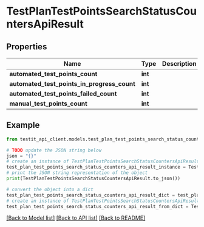 # TestPlanTestPointsSearchStatusCountersApiResult


## Properties

Name | Type | Description | Notes
------------ | ------------- | ------------- | -------------
**automated_test_points_count** | **int** |  | 
**automated_test_points_in_progress_count** | **int** |  | 
**automated_test_points_failed_count** | **int** |  | 
**manual_test_points_count** | **int** |  | 

## Example

```python
from testit_api_client.models.test_plan_test_points_search_status_counters_api_result import TestPlanTestPointsSearchStatusCountersApiResult

# TODO update the JSON string below
json = "{}"
# create an instance of TestPlanTestPointsSearchStatusCountersApiResult from a JSON string
test_plan_test_points_search_status_counters_api_result_instance = TestPlanTestPointsSearchStatusCountersApiResult.from_json(json)
# print the JSON string representation of the object
print(TestPlanTestPointsSearchStatusCountersApiResult.to_json())

# convert the object into a dict
test_plan_test_points_search_status_counters_api_result_dict = test_plan_test_points_search_status_counters_api_result_instance.to_dict()
# create an instance of TestPlanTestPointsSearchStatusCountersApiResult from a dict
test_plan_test_points_search_status_counters_api_result_from_dict = TestPlanTestPointsSearchStatusCountersApiResult.from_dict(test_plan_test_points_search_status_counters_api_result_dict)
```
[[Back to Model list]](../README.md#documentation-for-models) [[Back to API list]](../README.md#documentation-for-api-endpoints) [[Back to README]](../README.md)


